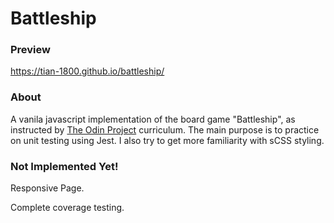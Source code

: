 # Battleship

### Preview

https://tian-1800.github.io/battleship/

### About

A vanila javascript implementation of the board game "Battleship", as instructed by [The Odin Project](https://www.theodinproject.com/paths/full-stack-javascript/courses/javascript/lessons/battleship) curriculum. The main purpose is to practice on unit testing using Jest. I also try to get more familiarity with sCSS styling.

### Not Implemented Yet!

Responsive Page.

Complete coverage testing.
